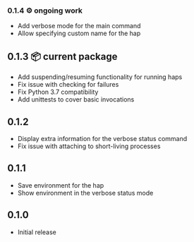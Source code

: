 ### 0.1.4 ⚙️ ongoing work

* Add verbose mode for the main command
* Allow specifying custom name for the hap


## 0.1.3 📦 current package

* Add suspending/resuming functionality for running haps
* Fix issue with checking for failures
* Fix Python 3.7 compatibility
* Add unittests to cover basic invocations


## 0.1.2

* Display extra information for the verbose status command
* Fix issue with attaching to short-living processes


## 0.1.1

* Save environment for the hap
* Show environment in the verbose status mode


## 0.1.0

* Initial release
